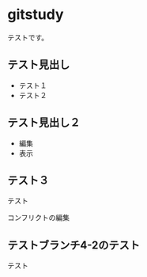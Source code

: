 # gitstudy
テストです。

テスト見出し
--------------------------------------

* テスト１
* テスト２

テスト見出し２
--------------------------------------

* 編集
* 表示

テスト３
--------------------------------------

テスト

コンフリクトの編集


テストブランチ4-2のテスト
--------------------------------------

テスト